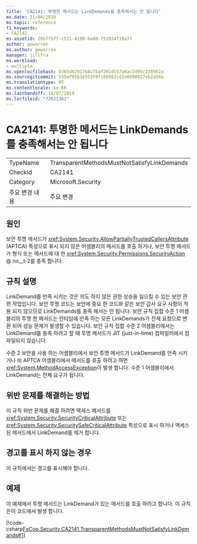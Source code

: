 ```yaml
---
title: 'CA2141: 투명한 메서드는 LinkDemands를 충족해서는 안 됩니다'
ms.date: 11/04/2016
ms.topic: reference
f1_keywords:
- CA2141
ms.assetid: 2957f5f7-c511-4180-ba80-752034f10a77
author: gewarren
ms.author: gewarren
manager: jillfra
ms.workload:
- multiple
ms.openlocfilehash: 0365d82917b8cfbaf291d557a6ac2d95c220562a
ms.sourcegitcommit: 535ef05b1e553f0fc66082cd2e0998817eb2a56a
ms.translationtype: MT
ms.contentlocale: ko-KR
ms.lasthandoff: 10/07/2019
ms.locfileid: "72021362"
---
```

# <a name="ca2141transparent-methods-must-not-satisfy-linkdemands"></a>CA2141: 투명한 메서드는 LinkDemands를 충족해서는 안 됩니다

|||
|-|-|
|TypeName|TransparentMethodsMustNotSatisfyLinkDemands|
|CheckId|CA2141|
|Category|Microsoft.Security|
|주요 변경 내용|주요 변경|

## <a name="cause"></a>원인
보안 투명 메서드가 <xref:System.Security.AllowPartiallyTrustedCallersAttribute> (APTCA) 특성으로 표시 되지 않은 어셈블리의 메서드를 호출 하거나, 보안 투명 메서드가 형식 또는 메서드에 대 한 <xref:System.Security.Permissions.SecurityAction> @ no__t-2를 충족 합니다.

## <a name="rule-description"></a>규칙 설명
LinkDemand를 만족 시키는 것은 의도 하지 않은 권한 상승을 일으킬 수 있는 보안 관련 작업입니다. 보안 투명 코드는 보안에 중요 한 코드와 같은 보안 감사 요구 사항이 적용 되지 않으므로 LinkDemands를 충족 해서는 안 됩니다. 보안 규칙 집합 수준 1 어셈블리의 투명 한 메서드는 런타임에 만족 하는 모든 LinkDemands가 전체 요청으로 변환 되어 성능 문제가 발생할 수 있습니다. 보안 규칙 집합 수준 2 어셈블리에서는 LinkDemand를 충족 하려고 할 때 투명 메서드가 JIT (just-in-time) 컴파일러에서 컴파일되지 않습니다.

수준 2 보안을 사용 하는 어셈블리에서 보안 투명 메서드가 LinkDemand를 만족 시키거나 비 APTCA 어셈블리에서 메서드를 호출 하려고 하면 <xref:System.MethodAccessException>이 발생 합니다. 수준 1 어셈블리에서 LinkDemand는 전체 요구가 됩니다.

## <a name="how-to-fix-violations"></a>위반 문제를 해결하는 방법
이 규칙 위반 문제를 해결 하려면 액세스 메서드를 <xref:System.Security.SecurityCriticalAttribute> 또는 <xref:System.Security.SecuritySafeCriticalAttribute> 특성으로 표시 하거나 액세스 된 메서드에서 LinkDemand를 제거 합니다.

## <a name="when-to-suppress-warnings"></a>경고를 표시 하지 않는 경우
이 규칙에서는 경고를 표시해야 합니다.

## <a name="example"></a>예제
이 예제에서 투명 메서드는 LinkDemand가 있는 메서드를 호출 하려고 합니다. 이 규칙은이 코드에서 발생 합니다.

[!code-csharp[FxCop.Security.CA2141.TransparentMethodsMustNotSatisfyLinkDemands#1](../code-quality/codesnippet/CSharp/ca2141-transparent-methods-must-not-satisfy-linkdemands_1.cs)]